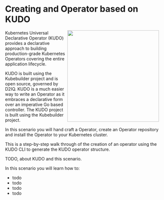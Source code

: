 # Creating and Operator based on KUDO #

<img align="right" src="/javajon/courses/kubernetes-extensibility/kudo/assets/kudo.png" width="300">

Kubernetes Universal Declarative Operator (KUDO) provides a declarative approach to building production-grade Kubernetes Operators covering the entire application lifecycle.

KUDO is built using the Kubebuilder project and is open source, governed by D2IQ. KUDO is a much easier way to write an Operator as it embraces a declarative form over an imperative Go based controller. The KUDO project is built using the Kubebuilder project.

In this scenario you will hand craft a Operator, create an Operator repository and install the Operator to your Kubernetes cluster.

This is a step-by-step walk through of the creation of an operator using the KUDO CLI to generate the KUDO operator structure.

TODO, about KUDO and this scenario.

In this scenario you will learn how to:

- todo
- todo
- todo
- todo
